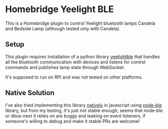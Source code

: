 # Homebridge Yeelight BLE

This is a Homebridge plugin to control Yeelight bluetooth lamps Candela and Bedside Lamp (although tested only with Candela).

## Setup

This plugin requires installation of a python library [yeelightble](https://github.com/vsternbach/yeelightble) that handles all the bluetooth communication with devices and listens for control commands and publishes lamp state through WebSocket.

It's supposed to run on RPI and was not tested on other platforms.

## Native Solution

I've also tried implementing this library [natively](https://github.com/vsternbach/homebridge-yeelight-ble/tree/native) in javascript using [node-ble](https://github.com/chrvadala/node-ble) library, but from my testing, it's just not stable enough, seems that node-ble or dbus-next it relies on are buggy and leaking on event listeners, if someone's willing to debug and make it stable PRs are welcome!
